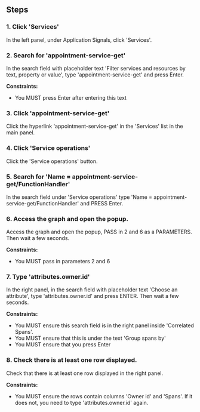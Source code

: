 ## Steps

### 1. Click 'Services'

In the left panel, under Application Signals, click 'Services'.

### 2. Search for 'appointment-service-get'

In the search field with placeholder text 'Filter services and resources by text, property or value', type 'appointment-service-get' and press Enter.

**Constraints:**
- You MUST press Enter after entering this text

### 3. Click 'appointment-service-get'

Click the hyperlink 'appointment-service-get' in the 'Services' list in the main panel.

### 4. Click 'Service operations'

Click the 'Service operations' button.

### 5. Search for 'Name = appointment-service-get/FunctionHandler'

In the search field under 'Service operations' type 'Name = appointment-service-get/FunctionHandler' and PRESS Enter.

### 6. Access the graph and open the popup.

Access the graph and open the popup, PASS in 2 and 6 as a PARAMETERS. Then wait a few seconds.

**Constraints:**
- You MUST pass in parameters 2 and 6

### 7. Type 'attributes.owner.id'

In the right panel, in the search field with placeholder text 'Choose an attribute', type 'attributes.owner.id' and press ENTER. Then wait a few seconds.

**Constraints:**
- You MUST ensure this search field is in the right panel inside 'Correlated Spans'.
- You MUST ensure that this is under the text 'Group spans by'
- You MUST ensure that you press Enter

### 8. Check there is at least one row displayed.

Check that there is at least one row displayed in the right panel.

**Constraints:**
- You MUST ensure the rows contain columns 'Owner id' and 'Spans'. If it does not, you need to type 'attributes.owner.id' again.
